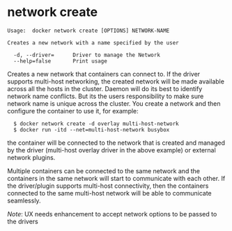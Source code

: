 <!--[metadata]>
+++
title = "network create"
description = "The network create command description and usage"
keywords = ["network, create"]
[menu.engine]
parent = "smn_cli"
+++
<![end-metadata]-->

# network create

    Usage:  docker network create [OPTIONS] NETWORK-NAME

    Creates a new network with a name specified by the user

      -d, --driver=      Driver to manage the Network
      --help=false       Print usage

Creates a new network that containers can connect to. If the driver supports multi-host networking, the created network will be made available across all the hosts in the cluster. Daemon will do its best to identify network name conflicts. But its the users responsibility to make sure network name is unique across the cluster. You create a network and then configure the container to use it, for example:

```
  $ docker network create -d overlay multi-host-network
  $ docker run -itd --net=multi-host-network busybox
```

the container will be connected to the network that is created and managed by the driver (multi-host overlay driver in the above example) or external network plugins.

Multiple containers can be connected to the same network and the containers in the same network will start to communicate with each other. If the driver/plugin supports multi-host connectivity, then the containers connected to the same multi-host network will be able to communicate seamlessly.

*Note*: UX needs enhancement to accept network options to be passed to the drivers
